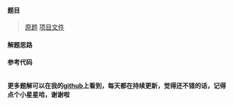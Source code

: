 #### 题目

>
>
>[原题]() [项目文件]()



#### 解题思路



#### 参考代码

```go


```



**更多题解可以在我的[github](https://github.com/LZH139/leetcode_Go)上看到，每天都在持续更新，觉得还不错的话，记得点个小星星哈，谢谢啦**